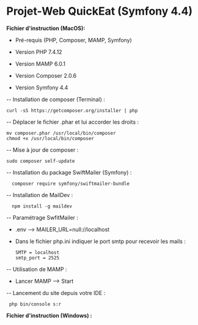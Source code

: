 # Projet-Web QuickEat (Symfony 4.4)

**Fichier d'instruction (MacOS):**

- Pré-requis (PHP, Composer, MAMP, Symfony)

- Version PHP 7.4.12
- Version MAMP 6.0.1
- Version Composer 2.0.6
- Version Symfony 4.4

-- Installation de composer (Terminal) :

	curl -sS https://getcomposer.org/installer | php

-- Déplacer le fichier .phar et lui accorder les droits :

	mv composer.phar /usr/local/bin/composer
	chmod +x /usr/local/bin/composer
		
      
-- Mise à jour de composer :
      
	sudo composer self-update
      

-- Installation du package SwiftMailer (Symfony) :

      composer require symfony/swiftmailer-bundle

   
-- Installation de MailDev :

      npm install -g maildev

-- Paramétrage SwfitMailer :

    
- .env --> MAILER_URL=null://localhost


- Dans le fichier php.ini indiquer le port smtp pour recevoir les mails :

      SMTP = localhost
      smtp_port = 2525

-- Utilisation de MAMP :

- Lancer MAMP --> Start 

-- Lancement du site depuis votre IDE :

     php bin/console s:r
      
     
**Fichier d'instruction (Windows) :**




